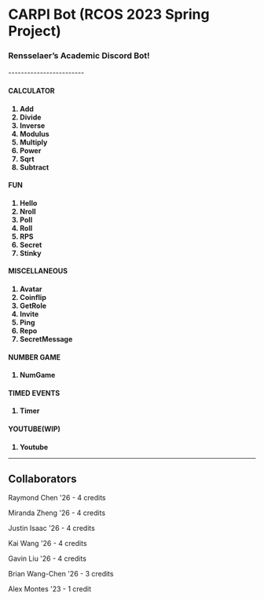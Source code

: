 # CARPI Bot (RCOS 2023 Spring Project)

<h3>Rensselaer’s Academic Discord Bot!</h3>
------------------------

<h4>CALCULATOR<h4>
<ol>
  <li>Add</li>
  <li>Divide</li>
  <li>Inverse</li>
  <li>Modulus</li>
  <li>Multiply</li>
  <li>Power</li>
  <li>Sqrt</li>
  <li>Subtract</li>
</ol>  
  
<h4>FUN<h4>
<ol>
  <li>Hello</li>
  <li>Nroll</li>
  <li>Poll</li>
  <li>Roll</li>
  <li>RPS</li>
  <li>Secret</li>
  <li>Stinky</li>
</ol>  
  
<h4>MISCELLANEOUS<h4>
<ol>
  <li>Avatar</li>
  <li>Coinflip</li>
  <li>GetRole</li>
  <li>Invite</li>
  <li>Ping</li>
  <li>Repo</li>
  <li>SecretMessage</li>
</ol>    

<h4>NUMBER GAME<h4>
<ol>
  <li>NumGame</li>
</ol>   
  
<h4>TIMED EVENTS<h4>
<ol>
  <li>Timer</li>
</ol>   
  
<h4>YOUTUBE(WIP)<h4>
<ol>
  <li>Youtube</li>
</ol> 
  
------------------------
Collaborators
-----
Raymond Chen    '26  -  4 credits 

Miranda Zheng   '26  -  4 credits 

Justin Isaac    '26  -  4 credits

Kai Wang        '26  -  4 credits

Gavin Liu       '26  -  4 credits
  
Brian Wang-Chen '26  -  3 credits

Alex Montes     '23  -  1 credit
